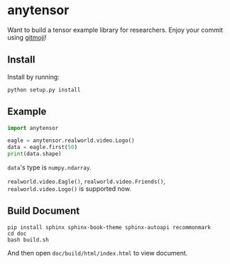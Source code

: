 # anytensor
Want to build a tensor example library for researchers.
Enjoy your commit using [gitmoji](https://gitmoji.dev/)!

## Install

Install by running:

```commandline
python setup.py install
```

## Example

```python
import anytensor

eagle = anytensor.realworld.video.Logo()
data = eagle.first(50)
print(data.shape)
```

`data`'s type is `numpy.ndarray`.

`realworld.video.Eagle()`, `realworld.video.Friends()`, `realworld.video.Logo()` is supported now.

## Build Document

```commandline
pip install sphinx sphinx-book-theme sphinx-autoapi recommonmark
cd doc
bash build.sh
```

And then open `doc/build/html/index.html` to view document.